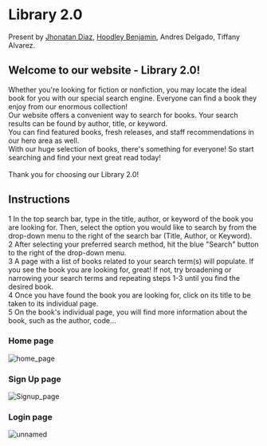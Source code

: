 # Library 2.0

Present by [Jhonatan Diaz](https://github.com/JhonatanDP/), [Hoodley Benjamin](https://github.com/Hoodgail), Andres Delgado, Tiffany Alvarez.
## Welcome to our website - Library 2.0! 

Whether you're looking for fiction or nonfiction, you may locate the ideal book for you with our special search engine. Everyone can find a book they enjoy from our enormous collection! <br/>
Our website offers a convenient way to search for books. Your search results can be found by author, title, or keyword. <br/>
You can find featured books, fresh releases, and staff recommendations in our hero area as well. <br/>
With our huge selection of books, there's something for everyone! So start searching and find your next great read today! <br/>
<br/>
Thank you for choosing our Library 2.0! <br/>

## Instructions

1 In the top search bar, type in the title, author, or keyword of the book you are looking for. Then, select the option you would like to search by from the drop-down menu to the right of the search bar (Title, Author, or Keyword). <br/>
2 After selecting your preferred search method, hit the blue "Search" button to the right of the drop-down menu. <br/>
3 A page with a list of books related to your search term(s) will populate. If you see the book you are looking for, great! If not, try broadening or narrowing your search terms and repeating steps 1-3 until you find the desired book. <br/>
4 Once you have found the book you are looking for, click on its title to be taken to its individual page. <br/>
5 On the book's individual page, you will find more information about the book, such as the author, code... <br/>

### Home page


![home_page](https://user-images.githubusercontent.com/45743294/191878677-048b0391-68d5-4b17-ba11-f1c045b80e4e.png)

### Sign Up page

![Signup_page](https://user-images.githubusercontent.com/45743294/191879768-2f258ea5-0433-47ff-ada4-f7cc8206d04c.png)

### Login page

![unnamed](https://user-images.githubusercontent.com/45743294/191879873-7c38f81e-b20f-4995-bae2-5a4de40ef2bd.png)
